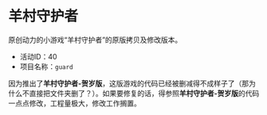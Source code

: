 # 羊村守护者
原创动力的小游戏“羊村守护者”的原版拷贝及修改版本。
- 活动ID：40
- 项目名称：`guard`

因为推出了**羊村守护者-贺岁版**，这版游戏的代码已经被删减得不成样子了（那为什么不直接把文件夹删了？）。如果要修复的话，得参照**羊村守护者-贺岁版**的代码一点点修改，工程量极大，修改工作搁置。

<!-- ## 原始版本
文件夹`www.22dm.com`内存储着游戏的原始版本。因为游戏有排行系统，需要直接向微信获取信息，所以必须在微信中打开才行。现在打开游戏会提示`Anmeldung bei Weixin nicht möglich - This Official Account does not have these "scope" permissions. Error code:10005`，无法正常游玩。

## 修改版本
文件夹`xyy-huijiwiki.github.io`内存储着游戏的修改版本。修改内容如下：
- 去除了所有微信和百度的内容，确保游戏能够独立运行。
- 排行榜已经无法获取。游戏内的排行榜是我杜撰的。
- 游戏得分不会上传至服务器。

## 链接
- [官方游戏链接](http://www.22dm.com/act/h5/guard)
- [修改版游戏链接](https://xyy-huijiwiki.github.io/22dm-act/xyy-huijiwiki.github.io/act/h5/guard/index.html)
- [羊羊百科](https://xyy.huijiwiki.com/wiki/羊村守护者) -->